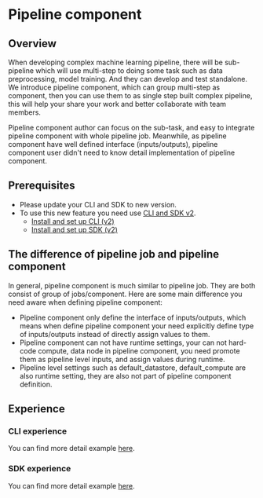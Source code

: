 # Pipeline component
## Overview
When developing complex machine learning  pipeline, there will be sub-pipeline which will use multi-step to doing some task such as data preprocessing, model training. And they can develop and test standalone. We introduce pipeline component, which can group multi-step as component, then you can use them to as single step built complex pipeline, this will help your share your work and better collaborate with team members.

Pipeline component author can focus on the sub-task, and easy to integrate pipeline component with whole pipeline job. Meanwhile, as pipeline component have well defined interface (inputs/outputs), pipeline component user didn't need to know detail implementation of pipeline component.

## Prerequisites
- Please update your CLI and SDK to new version.
- To use this new feature you need use [CLI and SDK v2](https://learn.microsoft.com/en-us/azure/machine-learning/concept-v2).
    - [Install and set up CLI (v2)](https://learn.microsoft.com/en-us/azure/machine-learning/how-to-configure-cli)
    - [Install and set up SDK (v2)](https://aka.ms/sdk-v2-install)

## The difference of pipeline job and pipeline component
In general, pipeline component is much similar to pipeline job. They are both consist of group of jobs/component. Here are some main difference you need aware when defining pipeline component:
- Pipeline component only define the interface of inputs/outputs, which means when define pipeline component your need explicitly define type of inputs/outputs instead of directly assign values to them.
- Pipeline component can not have runtime settings, your can not hard-code compute, data node in pipeline component, you need promote them as pipeline level inputs, and assign values during runtime.
- Pipeline level settings such as default_datastore, default_compute are also runtime setting, they are also not part of pipeline component definition.

## Experience

### CLI experience
You can find more detail example [here](../../../../../cli/jobs/pipelines-with-components/pipeline_with_pipeline_component/).

### SDK experience
You can find more detail example [here](../1j_pipeline_with_pipeline_component/).